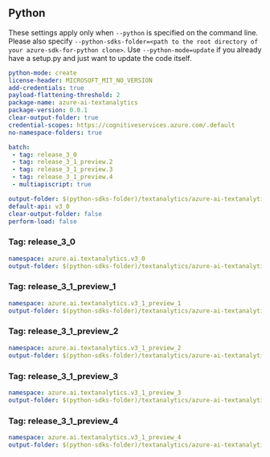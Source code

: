## Python
 
These settings apply only when `--python` is specified on the command line.
Please also specify `--python-sdks-folder=<path to the root directory of your azure-sdk-for-python clone>`.
Use `--python-mode=update` if you already have a setup.py and just want to update the code itself.
 
``` yaml
python-mode: create
license-header: MICROSOFT_MIT_NO_VERSION
add-credentials: true
payload-flattening-threshold: 2
package-name: azure-ai-textanalytics
package-version: 0.0.1
clear-output-folder: true
credential-scopes: https://cognitiveservices.azure.com/.default
no-namespace-folders: true
```
 
```yaml $(multiapi)
batch:
 - tag: release_3_0
 - tag: release_3_1_preview.2
 - tag: release_3_1_preview.3
 - tag: release_3_1_preview.4
 - multiapiscript: true
```
 
``` yaml $(multiapiscript)
output-folder: $(python-sdks-folder)/textanalytics/azure-ai-textanalytics/azure/ai/textanalytics
default-api: v3_0
clear-output-folder: false
perform-load: false
```
 
### Tag: release_3_0
``` yaml $(tag) == 'release_3_0'
namespace: azure.ai.textanalytics.v3_0
output-folder: $(python-sdks-folder)/textanalytics/azure-ai-textanalytics/azure/ai/textanalytics/v3_0
```
 
### Tag: release_3_1_preview_1
``` yaml $(tag) == 'release_3_1_preview.1'
namespace: azure.ai.textanalytics.v3_1_preview_1
output-folder: $(python-sdks-folder)/textanalytics/azure-ai-textanalytics/azure/ai/textanalytics/v3_1_preview_1
```
 
### Tag: release_3_1_preview_2
``` yaml $(tag) == 'release_3_1_preview.2'
namespace: azure.ai.textanalytics.v3_1_preview_2
output-folder: $(python-sdks-folder)/textanalytics/azure-ai-textanalytics/azure/ai/textanalytics/v3_1_preview_2
```

### Tag: release_3_1_preview_3
``` yaml $(tag) == 'release_3_1_preview.3'
namespace: azure.ai.textanalytics.v3_1_preview_3
output-folder: $(python-sdks-folder)/textanalytics/azure-ai-textanalytics/azure/ai/textanalytics/v3_1_preview_3
```

### Tag: release_3_1_preview_4
``` yaml $(tag) == 'release_3_1_preview.4'
namespace: azure.ai.textanalytics.v3_1_preview_4
output-folder: $(python-sdks-folder)/textanalytics/azure-ai-textanalytics/azure/ai/textanalytics/v3_1_preview_4
```